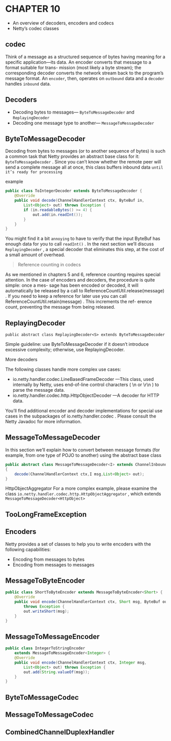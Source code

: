 # CHAPTER 10

- An overview of decoders, encoders and codecs
- Netty’s codec classes

## codec

Think of a message as a structured sequence of bytes having meaning for a specific
application—its data. An encoder converts that message to a format suitable for trans-
mission (most likely a byte stream); the corresponding decoder converts the network
stream back to the program’s message format. An `encoder`, then, operates on `outbound`
data and a `decoder` handles `inbound` data.

## Decoders

- Decoding bytes to messages— `ByteToMessageDecoder` and `ReplayingDecoder`
- Decoding one message type to another— `MessageToMessageDecoder`

## ByteToMessageDecoder

Decoding from bytes to messages (or to another sequence of bytes) is such a common
task that Netty provides an abstract base class for it: `ByteToMessageDecoder` . Since you
can’t know whether the remote peer will send a complete message all at once, this
class buffers inbound data `until it’s ready for processing`

example

```java
public class ToIntegerDecoder extends ByteToMessageDecoder {
    @Override
    public void decode(ChannelHandlerContext ctx, ByteBuf in,
        List<Object> out) throws Exception {
        if (in.readableBytes() >= 4) {
            out.add(in.readInt());
        }
    }
}
```

You might find it a bit `annoying` to have to verify that the input ByteBuf has enough data for
you to call `readInt()` . In the next section we’ll discuss `ReplayingDecoder` , a special
decoder that eliminates this step, at the cost of a small amount of overhead.

> Reference counting in codecs

As we mentioned in chapters 5 and 6, reference counting requires special attention.
In the case of encoders and decoders, the procedure is quite simple: once a mes-
sage has been encoded or decoded, it will automatically be released by a call to
ReferenceCountUtil.release(message) . If you need to keep a reference for later
use you can call ReferenceCountUtil.retain(message) . This increments the ref-
erence count, preventing the message from being released.

## ReplayingDecoder

`public abstract class ReplayingDecoder<S> extends ByteToMessageDecoder`

Simple guideline: use ByteToMessageDecoder if it doesn’t introduce excessive complexity;
otherwise, use ReplayingDecoder.

More decoders

The following classes handle more complex use cases:

- io.netty.handler.codec.LineBasedFrameDecoder —This class, used internally by Netty, uses end-of-line control characters ( \n or \r\n ) to parse the message data.
- io.netty.handler.codec.http.HttpObjectDecoder —A decoder for HTTP data.

You’ll find additional encoder and decoder implementations for special use cases in
the subpackages of io.netty.handler.codec . Please consult the Netty Javadoc for
more information.

## MessageToMessageDecoder

In this section we’ll explain how to convert between message formats (for example,
from one type of POJO to another) using the abstract base class

```java
public abstract class MessageToMessageDecoder<I> extends ChannelInboundHandlerAdapter
{
    decode(ChannelHandlerContext ctx,I msg,List<Object> out);
}
```

HttpObjectAggregator For a more complex example, please examine the class `io.netty.handler.codec.http.HttpObjectAggregator` , which extends `MessageToMessageDecoder<HttpObject>`

## TooLongFrameException

## Encoders

Netty provides a set of classes to help you to write encoders
with the following capabilities:

- Encoding from messages to bytes
- Encoding from messages to messages

## MessageToByteEncoder

```java
public class ShortToByteEncoder extends MessageToByteEncoder<Short> {
    @Override
    public void encode(ChannelHandlerContext ctx, Short msg, ByteBuf out)
        throws Exception {
        out.writeShort(msg);
    }
}
```

## MessageToMessageEncoder

```java
public class IntegerToStringEncoder
    extends MessageToMessageEncoder<Integer> {
    @Override
    public void encode(ChannelHandlerContext ctx, Integer msg,
        List<Object> out) throws Exception {
        out.add(String.valueOf(msg));
    }
}
```

## ByteToMessageCodec

## MessageToMessageCodec

## CombinedChannelDuplexHandler
